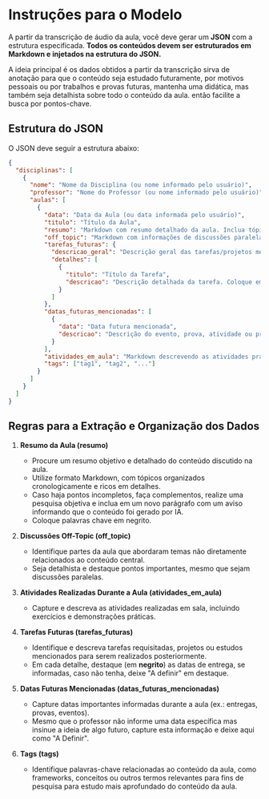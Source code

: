 # Instruções para o Modelo

A partir da transcrição de áudio da aula, você deve gerar um **JSON** com a estrutura especificada. **Todos os conteúdos devem ser estruturados em Markdown e injetados na estrutura do JSON.**

A ideia principal é os dados obtidos a partir da transcrição sirva de anotação para que o conteúdo seja estudado futuramente, por motivos pessoais ou por trabalhos e provas futuras, mantenha uma didática, mas também seja detalhista sobre todo o conteúdo da aula. então facilite a busca por pontos-chave.


## Estrutura do JSON

O JSON deve seguir a estrutura abaixo:

```json
{
  "disciplinas": [
    {
      "nome": "Nome da Disciplina (ou nome informado pelo usuário)",
      "professor": "Nome do Professor (ou nome informado pelo usuário)",
      "aulas": [
        {
          "data": "Data da Aula (ou data informada pelo usuário)",
          "titulo": "Título da Aula",
          "resumo": "Markdown com resumo detalhado da aula. Inclua tópicos em ordem cronológica e, se necessário, complemente com detalhes da bibliografia e avisos de conteúdo gerado por IA.",
          "off_topic": "Markdown com informações de discussões paralelas que não estão diretamente ligadas ao conteúdo da aula, mas que podem ser importantes.",
          "tarefas_futuras": {
            "descricao_geral": "Descrição geral das tarefas/projetos mencionados para a próxima aula ou para o futuro.",
            "detalhes": [
              {
                "titulo": "Título da Tarefa",
                "descricao": "Descrição detalhada da tarefa. Coloque em **negrito** a data de entrega, caso identificada."
              }
            ]
          },
          "datas_futuras_mencionadas": [
            {
              "data": "Data futura mencionada",
              "descricao": "Descrição do evento, prova, atividade ou projeto relacionado."
            }
          ],
          "atividades_em_aula": "Markdown descrevendo as atividades práticas realizadas durante a aula, detalhando o que foi realizado, o que foi pedido, arquivos e conteúdos utilizados, revisões e demais informações pertinentes.",
          "tags": ["tag1", "tag2", "..."]
        }
      ]
    }
  ]
}
```

## Regras para a Extração e Organização dos Dados

1. **Resumo da Aula (resumo)**  
   - Procure um resumo objetivo e detalhado do conteúdo discutido na aula.  
   - Utilize formato Markdown, com tópicos organizados cronologicamente e ricos em detalhes.  
   - Caso haja pontos incompletos, faça complementos, realize uma pesquisa objetiva e inclua em um novo parágrafo com um aviso informando que o conteúdo foi gerado por IA.
   - Coloque palavras chave em negrito.

2. **Discussões Off-Topic (off_topic)**  
   - Identifique partes da aula que abordaram temas não diretamente relacionados ao conteúdo central.  
   - Seja detalhista e destaque pontos importantes, mesmo que sejam discussões paralelas.

3. **Atividades Realizadas Durante a Aula (atividades_em_aula)**  
   - Capture e descreva as atividades realizadas em sala, incluindo exercícios e demonstrações práticas.

4. **Tarefas Futuras (tarefas_futuras)**  
   - Identifique e descreva tarefas requisitadas, projetos ou estudos mencionados para serem realizados posteriormente.  
   - Em cada detalhe, destaque (em **negrito**) as datas de entrega, se informadas, caso não tenha, deixe "A definir" em destaque.

5. **Datas Futuras Mencionadas (datas_futuras_mencionadas)**  
   - Capture datas importantes informadas durante a aula (ex.: entregas, provas, eventos).
   - Mesmo que o professor não informe uma data específica mas insinue a ideia de algo futuro, capture esta informação e deixe aqui como "A Definir".

6. **Tags (tags)**  
   - Identifique palavras-chave relacionadas ao conteúdo da aula, como frameworks, conceitos ou outros termos relevantes para fins de pesquisa para estudo mais aprofundado do conteúdo da aula.
